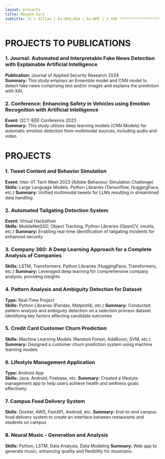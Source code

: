 ```yaml
---
layout: projects
title: Moyank Giri
subtitle: ZS | IITian | Ex-OSU,USA | Ex-HPE | 3 YOE ************************************************ Adv DS Associate Consultant @ ZS, Alumni of IIT, 2YOE, Ex Scho @ OSU-US, Ex-HPE, MTech-DSAI, BTech-CSE & 2 publications in journal and conf, Skilled in ML, NLP, DS, GenAI & EdgeAI etc
---
```

# PROJECTS TO PUBLICATIONS

### 1. Journal: Automated and Interpretable Fake News Detection with Explainable Artificial Intelligence
**Publication:** Journal of Applied Security Research 2024  
**Summary:** This study employs an Ensemble model and CNN model to detect fake news comprising text and/or images and explains the prediction with XAI.  

### 2. Conference: Enhancing Safety in Vehicles using Emotion Recognition with Artificial Intelligence
**Event:** I2CT IEEE Conference 2023  
**Summary:** This study utilizes deep learning models (CNN Models) for automatic emotion detection from multimodal sources, including audio and video.  

# PROJECTS

### 1. Tweet Content and Behavior Simulation 
**Event:** Inter-IIT Tech Meet 2023  (Adobe Behaviour Simulation Challenge)
**Skills:** Large Language Models, Python Libraries (Tensorflow, HuggingFace, etc.)
**Summary:** Unified multimodal tweets for LLMs resulting in streamlined data handling

### 2. Automated Tailgating Detection System
**Event:** Virtual Hackathon  
**Skills:** MobileNetSSD, Object Tracking, Python Libraries (OpenCV, imutils, etc.)
**Summary:** Enabling real-time identification of tailgating incidents for enhanced security

### 3. Company 360: A Deep Learning Approach for a Complete Analysis of Companies
**Skills:** LSTM, Transformers, Python Libraries (HuggingFace, Transformers, etc.)
**Summary:** Leveraged deep learning for comprehensive company analysis, providing insights

### 4. Pattern Analysis and Ambiguity Detection for Dataset
**Type:** Real-Time Project  
**Skills:** Python Libraries (Pandas, Matplotlib, etc.)
**Summary:**  Conducted pattern analysis and ambiguity detection on a selection process dataset identifying key factors affecting candidate outcomes

### 5. Credit Card Customer Churn Prediction
**Skills:** Machine Learning Models (Random Forest, AdaBoost, SVM, etc.)
**Summary:**  Designed a customer churn prediction system using machine learning models

### 6. Lifestyle Management Application
**Type:** Android App  
**Skills:** Java, Android, Firebase, etc.
**Summary:** Created a lifestyle management app to help users achieve health and wellness goals effectively.

### 7. Campus Food Delivery System
**Skills:** Docker, AWS, FastAPI, Android, etc.
**Summary:** End-to-end campus food delivery system to create an interface between restaurants and students on campus

### 8. Neural Music - Generation and Analysis
**Skills:** Python, LSTM, Data Analysis, Data Modeling
**Summary:** Web app to generate music, enhancing quality and flexibility for musicians.
